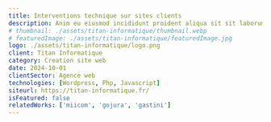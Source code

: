```yaml
---
title: Interventions technique sur sites clients
description: Anim eu eiusmod incididunt proident aliqua sit sit laborum. Adipisicing ullamco do fugiat duis reprehenderit deserunt eiusmod quis aliquip elit pariatur.
# thumbnail: ./assets/titan-informatique/thumbnail.webp
# featuredImage: ./assets/titan-informatique/featuredImage.jpg
logo: ./assets/titan-informatique/logo.png
client: Titan Informatique
category: Creation site web
date: 2024-10-01
clientSector: Agence web
technologies: [Wordpress, Php, Javascript]
siteurl: https://titan-informatique.fr/
isFeatured: false
relatedWorks: ['miicom', 'gojura', 'gastini']
---
```

